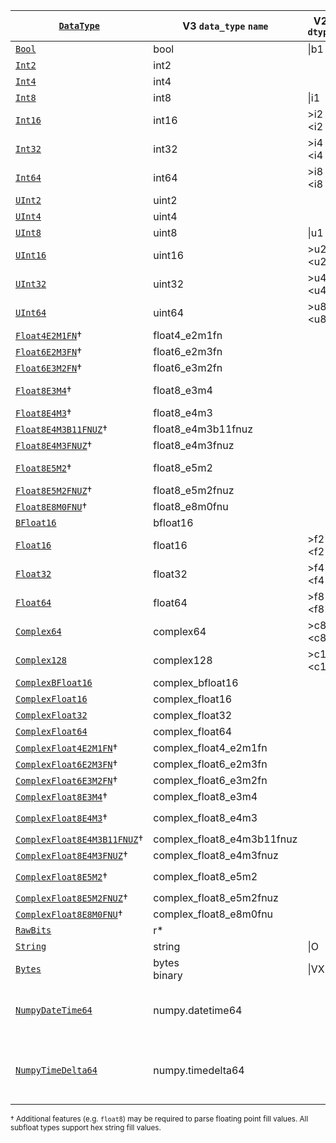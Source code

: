 | [`DataType`]                  | V3 `data_type` `name`      | V2 `dtype`  | [`ElementOwned`] / [`Element`] (Feature Flag) |
| ----------------------------- | -------------------------- | ----------- | --------------------------------------------- |
| [`Bool`]                      | bool                       | \|b1        | [`bool`]                                      |
| [`Int2`]                      | int2                       |             | [`i8`]                                        |
| [`Int4`]                      | int4                       |             | [`i8`]                                        |
| [`Int8`]                      | int8                       | \|i1        | [`i8`]                                        |
| [`Int16`]                     | int16                      | >i2 <i2     | [`i16`]                                       |
| [`Int32`]                     | int32                      | >i4 <i4     | [`i32`]                                       |
| [`Int64`]                     | int64                      | >i8 <i8     | [`i64`]                                       |
| [`UInt2`]                     | uint2                      |             | [`u8`]                                        |
| [`UInt4`]                     | uint4                      |             | [`u8`]                                        |
| [`UInt8`]                     | uint8                      | \|u1        | [`u8`]                                        |
| [`UInt16`]                    | uint16                     | >u2 <u2     | [`u16`]                                       |
| [`UInt32`]                    | uint32                     | >u4 <u4     | [`u32`]                                       |
| [`UInt64`]                    | uint64                     | >u8 <u8     | [`u64`]                                       |
| [`Float4E2M1FN`]†             | float4_e2m1fn              |             |                                               |
| [`Float6E2M3FN`]†             | float6_e2m3fn              |             |                                               |
| [`Float6E3M2FN`]†             | float6_e3m2fn              |             |                                               |
| [`Float8E3M4`]†               | float8_e3m4                |             | [`float8::F8E4M3`] (`float8`)                 |
| [`Float8E4M3`]†               | float8_e4m3                |             |                                               |
| [`Float8E4M3B11FNUZ`]†        | float8_e4m3b11fnuz         |             |                                               |
| [`Float8E4M3FNUZ`]†           | float8_e4m3fnuz            |             |                                               |
| [`Float8E5M2`]†               | float8_e5m2                |             | [`float8::F8E5M2`] (`float8`)                 |
| [`Float8E5M2FNUZ`]†           | float8_e5m2fnuz            |             |                                               |
| [`Float8E8M0FNU`]†            | float8_e8m0fnu             |             |                                               |
| [`BFloat16`]                  | bfloat16                   |             | [`half::bf16`]                                |
| [`Float16`]                   | float16                    | >f2 <f2     | [`half::f16`]                                 |
| [`Float32`]                   | float32                    | >f4 <f4     | [`f32`]                                       |
| [`Float64`]                   | float64                    | >f8 <f8     | [`f64`]                                       |
| [`Complex64`]                 | complex64                  | >c8 <c8     | [`Complex<f32>`]                              |
| [`Complex128`]                | complex128                 | >c16 <c16   | [`Complex<f64>`]                              |
| [`ComplexBFloat16`]           | complex_bfloat16           |             | [`Complex<half::bf16>`]                       |
| [`ComplexFloat16`]            | complex_float16            |             | [`Complex<half::f16>`]                        |
| [`ComplexFloat32`]            | complex_float32            |             | [`Complex<f32>`]                              |
| [`ComplexFloat64`]            | complex_float64            |             | [`Complex<f64>`]                              |
| [`ComplexFloat4E2M1FN`]†      | complex_float4_e2m1fn      |             |                                               |
| [`ComplexFloat6E2M3FN`]†      | complex_float6_e2m3fn      |             |                                               |
| [`ComplexFloat6E3M2FN`]†      | complex_float6_e3m2fn      |             |                                               |
| [`ComplexFloat8E3M4`]†        | complex_float8_e3m4        |             |                                               |
| [`ComplexFloat8E4M3`]†        | complex_float8_e4m3        |             | [`Complex<float8::F8E4M3>`] (`float8`)        |
| [`ComplexFloat8E4M3B11FNUZ`]† | complex_float8_e4m3b11fnuz |             |                                               |
| [`ComplexFloat8E4M3FNUZ`]†    | complex_float8_e4m3fnuz    |             |                                               |
| [`ComplexFloat8E5M2`]†        | complex_float8_e5m2        |             | [`Complex<float8::F8E5M2>`] (`float8`)        |
| [`ComplexFloat8E5M2FNUZ`]†    | complex_float8_e5m2fnuz    |             |                                               |
| [`ComplexFloat8E8M0FNU`]†     | complex_float8_e8m0fnu     |             |                                               |
| [`RawBits`]                   | r*                         |             | `[u8; N]` / `&[u8; N]`                        |
| [`String`]                    | string                     | \|O         | [`String`] / [`&str`]                         |
| [`Bytes`]                     | bytes<br>binary            | \|VX        | [`Vec<u8>`] / `&[u8]`                         |
| [`NumpyDateTime64`]           | numpy.datetime64           |             | [`i64`]<br>[`chrono::DateTime<Utc>`] (`chrono`)<br>[`jiff::Timestamp`] (`jiff`)  |
| [`NumpyTimeDelta64`]          | numpy.timedelta64          |             | [`i64`]<br>[`chrono::TimeDelta`] (`chrono`)<br>[`jiff::SignedDuration`] (`jiff`) |

<sup>† Additional features (e.g. `float8`) may be required to parse floating point fill values. All subfloat types support hex string fill values.</sup>

[`DataType`]: crate::array::DataType

[`Bool`]: crate::array::DataType::Bool
[`Int2`]: crate::array::DataType::Int2
[`Int4`]: crate::array::DataType::Int4
[`Int8`]: crate::array::DataType::Int8
[`Int16`]: crate::array::DataType::Int16
[`Int32`]: crate::array::DataType::Int32
[`Int64`]: crate::array::DataType::Int64
[`UInt2`]: crate::array::DataType::UInt2
[`UInt4`]: crate::array::DataType::UInt4
[`UInt8`]: crate::array::DataType::UInt8
[`UInt16`]: crate::array::DataType::UInt16
[`UInt32`]: crate::array::DataType::UInt32
[`UInt64`]: crate::array::DataType::UInt64
[`Float4E2M1FN`]: crate::array::DataType::Float4E2M1FN
[`Float6E2M3FN`]: crate::array::DataType::Float6E2M3FN
[`Float6E3M2FN`]: crate::array::DataType::Float6E3M2FN
[`Float8E3M4`]: crate::array::DataType::Float8E3M4
[`Float8E4M3`]: crate::array::DataType::Float8E4M3
[`Float8E4M3B11FNUZ`]: crate::array::DataType::Float8E4M3B11FNUZ
[`Float8E4M3FNUZ`]: crate::array::DataType::Float8E4M3FNUZ
[`Float8E5M2`]: crate::array::DataType::Float8E5M2
[`Float8E5M2FNUZ`]: crate::array::DataType::Float8E5M2FNUZ
[`Float8E8M0FNU`]: crate::array::DataType::Float8E8M0FNU
[`BFloat16`]: crate::array::DataType::BFloat16
[`Float16`]: crate::array::DataType::Float16
[`Float32`]: crate::array::DataType::Float32
[`Float64`]: crate::array::DataType::Float64
[`ComplexBFloat16`]: crate::array::DataType::ComplexBFloat16
[`ComplexFloat16`]: crate::array::DataType::ComplexFloat16
[`ComplexFloat32`]: crate::array::DataType::ComplexFloat32
[`ComplexFloat64`]: crate::array::DataType::ComplexFloat64
[`ComplexFloat4E2M1FN`]: crate::array::DataType::ComplexFloat4E2M1FN`
[`ComplexFloat6E2M3FN`]: crate::array::DataType::ComplexFloat6E2M3FN`
[`ComplexFloat6E3M2FN`]: crate::array::DataType::ComplexFloat6E3M2FN`
[`ComplexFloat8E3M4`]: crate::array::DataType::ComplexFloat8E3M4`
[`ComplexFloat8E4M3`]: crate::array::DataType::ComplexFloat8E4M3`
[`ComplexFloat8E4M3B11FNUZ`]: crate::array::DataType::ComplexFloat8E4M3B11FNUZ
[`ComplexFloat8E4M3FNUZ`]: crate::array::DataType::ComplexFloat8E4M3FNUZ`
[`ComplexFloat8E5M2`]: crate::array::DataType::ComplexFloat8E5M2`
[`ComplexFloat8E5M2FNUZ`]: crate::array::DataType::ComplexFloat8E5M2FNUZ`
[`ComplexFloat8E8M0FNU`]: crate::array::DataType::ComplexFloat8E8M0FNU`
[`Complex64`]: crate::array::DataType::Complex64
[`Complex128`]: crate::array::DataType::Complex128
[`RawBits`]: crate::array::DataType::RawBits
[`String`]: crate::array::DataType::String
[`Bytes`]: crate::array::DataType::Bytes
[`NumpyDateTime64`]: crate::array::DataType::NumpyDateTime64
[`NumpyTimeDelta64`]: crate::array::DataType::NumpyTimeDelta64

[`Element`]: crate::array::Element
[`ElementOwned`]: crate::array::ElementOwned

[`Complex<half::bf16>`]: num::complex::Complex<half::bf16>
[`Complex<half::f16>`]: num::complex::Complex<half::f16>
[`Complex<f32>`]: num::complex::Complex<f32>
[`Complex<f64>`]: num::complex::Complex<f64>
[`Complex<f32>`]: num::complex::Complex<f32>
[`Complex<f64>`]: num::complex::Complex<f64>
[`Complex<float8::F8E4M3>`]: num::complex::Complex<float8::F8E4M3>
[`Complex<float8::F8E5M2>`]: num::complex::Complex<float8::F8E5M2>

[ZEP0001]: https://zarr.dev/zeps/accepted/ZEP0001.html
[zarr-specs #130]: https://github.com/zarr-developers/zarr-specs/issues/130
[ZEP0007 (draft)]: https://github.com/zarr-developers/zeps/pull/47
[data-types/string]: https://github.com/zarr-developers/zarr-extensions/tree/main/data-types/string
[data-types/bytes]: https://github.com/zarr-developers/zarr-extensions/tree/main/data-types/bytes
[data-types/complex_bfloat16]: https://github.com/zarr-developers/zarr-extensions/tree/main/data-types/complex_bfloat16
[data-types/complex_float16]: https://github.com/zarr-developers/zarr-extensions/tree/main/data-types/complex_float16
[data-types/complex_float32]: https://github.com/zarr-developers/zarr-extensions/tree/main/data-types/complex_float32
[data-types/complex_float64]: https://github.com/zarr-developers/zarr-extensions/tree/main/data-types/complex_float64
